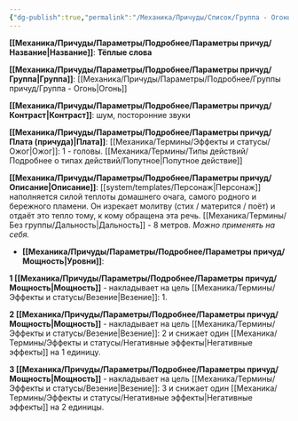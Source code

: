 ```yaml
---
{"dg-publish":true,"permalink":"/Механика/Причуды/Список/Группа - Огонь/Тёплые слова/","noteIcon":"","created":"2025-09-07T13:19:22.340+03:00","updated":"2025-09-11T14:07:33.336+03:00"}
---
```




**[[Механика/Причуды/Параметры/Подробнее/Параметры причуд/Название\|Название]]**: **Тёплые слова**

**[[Механика/Причуды/Параметры/Подробнее/Параметры причуд/Группа\|Группа]]**: [[Механика/Причуды/Параметры/Подробнее/Группы причуд/Группа - Огонь\|Огонь]] 

**[[Механика/Причуды/Параметры/Подробнее/Параметры причуд/Контраст\|Контраст]]**: шум, посторонние звуки

**[[Механика/Причуды/Параметры/Подробнее/Параметры причуд/Плата (причуда)\|Плата]]**: [[Механика/Термины/Эффекты и статусы/Ожог\|Ожог]]: 1 - головы. [[Механика/Термины/Типы действий/Подробнее о типах действий/Попутное\|Попутное действие]]

**[[Механика/Причуды/Параметры/Подробнее/Параметры причуд/Описание\|Описание]]**: [[system/templates/Персонаж\|Персонаж]] наполняется силой теплоты домашнего очага, самого родного и бережного пламени. Он изрекает молитву (стих / матерится / поёт) и отдаёт это тепло тому, к кому обращена эта речь. [[Механика/Термины/Без группы/Дальность\|Дальность]] - 8 метров. *Можно применять на себя.*


- **[[Механика/Причуды/Параметры/Подробнее/Параметры причуд/Мощность\|Уровни]]**:

**1 [[Механика/Причуды/Параметры/Подробнее/Параметры причуд/Мощность\|Мощность]]** - накладывает на цель [[Механика/Термины/Эффекты и статусы/Везение\|Везение]]: 1.

**2 [[Механика/Причуды/Параметры/Подробнее/Параметры причуд/Мощность\|Мощность]]** - накладывает на цель [[Механика/Термины/Эффекты и статусы/Везение\|Везение]]: 2 и снижает один [[Механика/Термины/Эффекты и статусы/Негативные эффекты\|Негативные эффекты]] на 1 единицу. 

**3 [[Механика/Причуды/Параметры/Подробнее/Параметры причуд/Мощность\|Мощность]]** - накладывает на цель [[Механика/Термины/Эффекты и статусы/Везение\|Везение]]: 3 и снижает один [[Механика/Термины/Эффекты и статусы/Негативные эффекты\|Негативные эффекты]] на 2 единицы. 